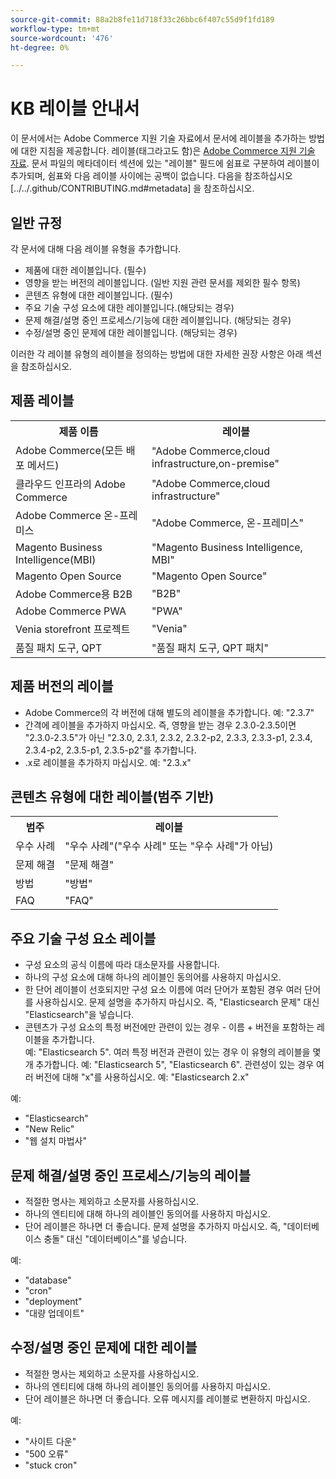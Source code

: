 ```yaml
---
source-git-commit: 88a2b8fe11d718f33c26bbc6f407c55d9f1fd189
workflow-type: tm+mt
source-wordcount: '476'
ht-degree: 0%

---
```

# KB 레이블 안내서

이 문서에서는 Adobe Commerce 지원 기술 자료에서 문서에 레이블을 추가하는 방법에 대한 지침을 제공합니다.
레이블(태그라고도 함)은 [Adobe Commerce 지원 기술 자료](https://support.magento.com/hc/en-us).
문서 파일의 메타데이터 섹션에 있는 &quot;레이블&quot; 필드에 쉼표로 구분하여 레이블이 추가되며, 쉼표와 다음 레이블 사이에는 공백이 없습니다.
다음을 참조하십시오 [../../.github/CONTRIBUTING.md#metadata] 을 참조하십시오.

## 일반 규정

각 문서에 대해 다음 레이블 유형을 추가합니다.

* 제품에 대한 레이블입니다. (필수)
* 영향을 받는 버전의 레이블입니다. (일반 지원 관련 문서를 제외한 필수 항목)
* 콘텐츠 유형에 대한 레이블입니다. (필수)
* 주요 기술 구성 요소에 대한 레이블입니다.(해당되는 경우)
* 문제 해결/설명 중인 프로세스/기능에 대한 레이블입니다. (해당되는 경우)
* 수정/설명 중인 문제에 대한 레이블입니다. (해당되는 경우)

이러한 각 레이블 유형의 레이블을 정의하는 방법에 대한 자세한 권장 사항은 아래 섹션을 참조하십시오.

## 제품 레이블

<table>
<tbody>
  <tr>
    <th>제품 이름</th>
    <th>레이블</th>
  </tr>
  <tr>
    <td>Adobe Commerce(모든 배포 메서드) </td>
    <td>
    "Adobe Commerce,cloud infrastructure,on-premise"
    </td>
  </tr>
  <tr>
    <td>클라우드 인프라의 Adobe Commerce</td>
    <td>
      "Adobe Commerce,cloud infrastructure"
    </td>
  </tr>
  <tr>
    <td>Adobe Commerce 온-프레미스</td>
    <td>"Adobe Commerce, 온-프레미스"</td>
  </tr>
  <tr>
    <td>Magento Business Intelligence(MBI)</td>
    <td>
        "Magento Business Intelligence, MBI"
    </td>
  </tr>
   <tr>
    <td>Magento Open Source</td>
    <td>
        "Magento Open Source"
    </td>
  </tr>
  <tr>
    <td>Adobe Commerce용 B2B</td>
    <td>"B2B"</td>
  </tr>
  <tr>
    <td>Adobe Commerce PWA</td>
    <td>"PWA"</td>
  </tr>
  <tr>
    <td>Venia storefront 프로젝트</td>
    <td>"Venia"</td>
  </tr>
  <tr>
    <td>품질 패치 도구, QPT</td>
    <td>"품질 패치 도구, QPT 패치"</td>
  </tr>
  </tbody>
</table>

## 제품 버전의 레이블

* Adobe Commerce의 각 버전에 대해 별도의 레이블을 추가합니다. 예: &quot;2.3.7&quot;
* 간격에 레이블을 추가하지 마십시오.
즉, 영향을 받는 경우 2.3.0-2.3.5이면 &quot;2.3.0-2.3.5&quot;가 아닌 &quot;2.3.0, 2.3.1, 2.3.2, 2.3.2-p2, 2.3.3, 2.3.3-p1, 2.3.4, 2.3.4-p2, 2.3.5-p1, 2.3.5-p2&quot;를 추가합니다.
* .x로 레이블을 추가하지 마십시오. 예: &quot;2.3.x&quot;

## 콘텐츠 유형에 대한 레이블(범주 기반)

<table>
  <tbody>
    <tr>
      <th>범주</th>
      <th>레이블</th>
    </tr>
    <tr>
      <td>우수 사례</td>
      <td>"우수 사례"("우수 사례" 또는 "우수 사례"가 아님)</td>
    </tr>
    <tr>
      <td>
        문제 해결
      </td>
      <td>
      "문제 해결"
      </td>
    </tr>
    <tr>
      <td>방법</td>
      <td>"방법"</td>
    </tr>
    <tr>
      <td>FAQ</td>
      <td >"FAQ"</td>
    </tr>
  </tbody>
</table>

## 주요 기술 구성 요소 레이블

* 구성 요소의 공식 이름에 따라 대소문자를 사용합니다.
* 하나의 구성 요소에 대해 하나의 레이블인 동의어를 사용하지 마십시오.
* 한 단어 레이블이 선호되지만 구성 요소 이름에 여러 단어가 포함된 경우 여러 단어를 사용하십시오. 문제 설명을 추가하지 마십시오. 즉, &quot;Elasticsearch 문제&quot; 대신 &quot;Elasticsearch&quot;을 넣습니다.
* 콘텐츠가 구성 요소의 특정 버전에만 관련이 있는 경우 - 이름 + 버전을 포함하는 레이블을 추가합니다.\
  예: &quot;Elasticsearch 5&quot;. 여러 특정 버전과 관련이 있는 경우 이 유형의 레이블을 몇 개 추가합니다. 예: &quot;Elasticsearch 5&quot;, &quot;Elasticsearch 6&quot;. 관련성이 있는 경우 여러 버전에 대해 &quot;x&quot;를 사용하십시오. 예: &quot;Elasticsearch 2.x&quot;

예:

* &quot;Elasticsearch&quot;
* &quot;New Relic&quot;
* &quot;웹 설치 마법사&quot;

## 문제 해결/설명 중인 프로세스/기능의 레이블

* 적절한 명사는 제외하고 소문자를 사용하십시오.
* 하나의 엔티티에 대해 하나의 레이블인 동의어를 사용하지 마십시오.
* 단어 레이블은 하나면 더 좋습니다. 문제 설명을 추가하지 마십시오. 즉, &quot;데이터베이스 충돌&quot; 대신 &quot;데이터베이스&quot;를 넣습니다.

예: 

* &quot;database&quot;
* &quot;cron&quot;
* &quot;deployment&quot;
* &quot;대량 업데이트&quot;

## 수정/설명 중인 문제에 대한 레이블

* 적절한 명사는 제외하고 소문자를 사용하십시오.
* 하나의 엔티티에 대해 하나의 레이블인 동의어를 사용하지 마십시오.
* 단어 레이블은 하나면 더 좋습니다. 오류 메시지를 레이블로 변환하지 마십시오.

예:

* &quot;사이트 다운&quot;
* &quot;500 오류&quot;
* &quot;stuck cron&quot;
